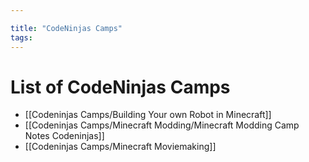 ```yaml
---

title: "CodeNinjas Camps"
tags:
---
```

# List of CodeNinjas Camps
- [[Codeninjas Camps/Building Your own Robot in Minecraft]]
- [[Codeninjas Camps/Minecraft Modding/Minecraft Modding Camp Notes Codeninjas]]
- [[Codeninjas Camps/Minecraft Moviemaking]]